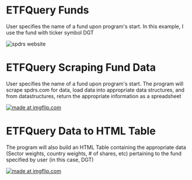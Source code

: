 # ETFQuery Funds
User specifies the name of a fund upon program's start. In this example, I use the fund with ticker symbol DGT

![spdrs website](https://user-images.githubusercontent.com/14288932/26971856-0f63e59e-4cdd-11e7-9d6b-775ff659f9cb.png)


# ETFQuery Scraping Fund Data
User specifies the name of a fund upon program's start. The program will scrape spdrs.com for data, load data into appropriate data structures, and from datastructures, return the appropriate information as a spreadsheet

<a href="https://imgflip.com/gif/1ql5ts"><img src="https://i.imgflip.com/1ql5ts.gif" title="made at imgflip.com"/></a>


# ETFQuery Data to HTML Table
The program will also build an HTML Table containing the appropriate data (Sector weights, country weights, # of shares, etc) pertaining to the fund specified by user (in this case, DGT)

<a href="https://imgflip.com/gif/1ql6pd"><img src="https://i.imgflip.com/1ql6pd.gif" title="made at imgflip.com"/></a>
